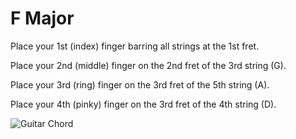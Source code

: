 # F Major

Place your 1st (index) finger barring all strings at the 1st fret.

Place your 2nd (middle) finger on the 2nd fret of the 3rd string (G).

Place your 3rd (ring) finger on the 3rd fret of the 5th string (A).

Place your 4th (pinky) finger on the 3rd fret of the 4th string (D).

![Guitar Chord](FChord.png)
